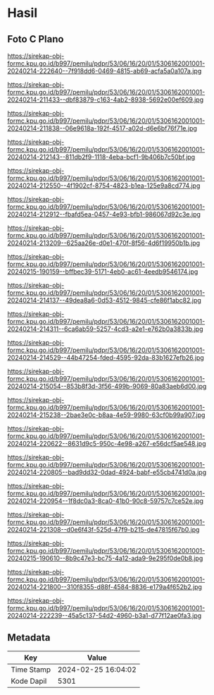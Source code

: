 # Hasil

## Foto C Plano

https://sirekap-obj-formc.kpu.go.id/b997/pemilu/pdpr/53/06/16/20/01/5306162001001-20240214-222640--7f918dd6-0469-4815-ab69-acfa5a0a107a.jpg

https://sirekap-obj-formc.kpu.go.id/b997/pemilu/pdpr/53/06/16/20/01/5306162001001-20240214-211433--dbf83879-c163-4ab2-8938-5692e00ef609.jpg

https://sirekap-obj-formc.kpu.go.id/b997/pemilu/pdpr/53/06/16/20/01/5306162001001-20240214-211838--06e9618a-192f-4517-a02d-d6e6bf76f71e.jpg

https://sirekap-obj-formc.kpu.go.id/b997/pemilu/pdpr/53/06/16/20/01/5306162001001-20240214-212143--811db2f9-1118-4eba-bcf1-9b406b7c50bf.jpg

https://sirekap-obj-formc.kpu.go.id/b997/pemilu/pdpr/53/06/16/20/01/5306162001001-20240214-212550--4f1902cf-8754-4823-b1ea-125e9a8cd774.jpg

https://sirekap-obj-formc.kpu.go.id/b997/pemilu/pdpr/53/06/16/20/01/5306162001001-20240214-212912--fbafd5ea-0457-4e93-bfb1-986067d92c3e.jpg

https://sirekap-obj-formc.kpu.go.id/b997/pemilu/pdpr/53/06/16/20/01/5306162001001-20240214-213209--625aa26e-d0e1-470f-8f56-4d6f19950b1b.jpg

https://sirekap-obj-formc.kpu.go.id/b997/pemilu/pdpr/53/06/16/20/01/5306162001001-20240215-190159--bffbec39-5171-4eb0-ac61-4eedb9546174.jpg

https://sirekap-obj-formc.kpu.go.id/b997/pemilu/pdpr/53/06/16/20/01/5306162001001-20240214-214137--49dea8a6-0d53-4512-9845-cfe86f1abc82.jpg

https://sirekap-obj-formc.kpu.go.id/b997/pemilu/pdpr/53/06/16/20/01/5306162001001-20240214-214311--6ca6ab59-5257-4cd3-a2e1-e762b0a3833b.jpg

https://sirekap-obj-formc.kpu.go.id/b997/pemilu/pdpr/53/06/16/20/01/5306162001001-20240214-214529--44b47254-fded-4595-92da-83b1627efb26.jpg

https://sirekap-obj-formc.kpu.go.id/b997/pemilu/pdpr/53/06/16/20/01/5306162001001-20240214-215054--853b8f3d-3f56-499b-9069-80a83aeb6d00.jpg

https://sirekap-obj-formc.kpu.go.id/b997/pemilu/pdpr/53/06/16/20/01/5306162001001-20240214-215238--2bae3e0c-b8aa-4e59-9980-63cf0b99a907.jpg

https://sirekap-obj-formc.kpu.go.id/b997/pemilu/pdpr/53/06/16/20/01/5306162001001-20240214-220622--8631d9c5-950c-4e98-a267-e56dcf5ae548.jpg

https://sirekap-obj-formc.kpu.go.id/b997/pemilu/pdpr/53/06/16/20/01/5306162001001-20240214-220805--bad9dd32-0dad-4924-babf-e55cb4741d0a.jpg

https://sirekap-obj-formc.kpu.go.id/b997/pemilu/pdpr/53/06/16/20/01/5306162001001-20240214-220954--1f8dc0a3-8ca0-41b0-90c8-59757c7ce52e.jpg

https://sirekap-obj-formc.kpu.go.id/b997/pemilu/pdpr/53/06/16/20/01/5306162001001-20240214-221308--d0e6f43f-525d-47f9-b215-de47815f67b0.jpg

https://sirekap-obj-formc.kpu.go.id/b997/pemilu/pdpr/53/06/16/20/01/5306162001001-20240215-190610--8b9c47e3-bc75-4a12-ada9-9e295f0de0b8.jpg

https://sirekap-obj-formc.kpu.go.id/b997/pemilu/pdpr/53/06/16/20/01/5306162001001-20240214-221800--310f8355-d88f-4584-8836-e179a4f652b2.jpg

https://sirekap-obj-formc.kpu.go.id/b997/pemilu/pdpr/53/06/16/20/01/5306162001001-20240214-222239--45a5c137-54d2-4960-b3a1-d77f12ae0fa3.jpg


## Metadata

| Key        | Value               |
| ---------- | ------------------- |
| Time Stamp | 2024-02-25 16:04:02 |
| Kode Dapil | 5301                |




